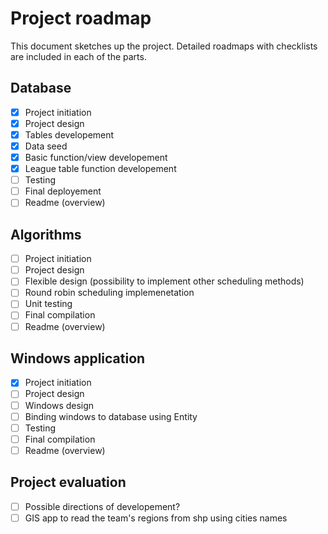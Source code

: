 ﻿# Project roadmap
This document sketches up the project. Detailed roadmaps with checklists
 are included in each of the parts.

## Database

+ [x] Project initiation
+ [x] Project design
+ [x] Tables developement
+ [x] Data seed
+ [x] Basic function/view developement
+ [x] League table function developement
+ [ ] Testing
+ [ ] Final deployement
+ [ ] Readme (overview)

## Algorithms

+ [ ] Project initiation
+ [ ] Project design
+ [ ] Flexible design (possibility to implement other scheduling methods)
+ [ ] Round robin scheduling implemenetation
+ [ ] Unit testing
+ [ ] Final compilation
+ [ ] Readme (overview)

## Windows application

+ [x] Project initiation
+ [ ] Project design
+ [ ] Windows design
+ [ ] Binding windows to database using Entity
+ [ ] Testing
+ [ ] Final compilation
+ [ ] Readme (overview)

## Project evaluation

+ [ ] Possible directions of developement?
+ [ ] GIS app to read the team's regions from shp using cities names
